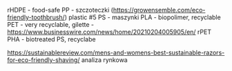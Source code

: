rHDPE - food-safe
PP - szczoteczki (https://growensemble.com/eco-friendly-toothbrush/) plastic #5
PS - maszynki
PLA - biopolimer, recyclable
PET - very recyclable, gilette - https://www.businesswire.com/news/home/20210204005905/en/ rPET
PHA - biotreated PS, recyclabe

https://sustainablereview.com/mens-and-womens-best-sustainable-razors-for-eco-friendly-shaving/
analiza rynkowa

